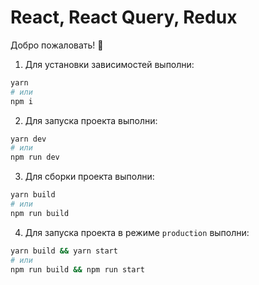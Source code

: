 # React, React Query, Redux

Добро пожаловать! 🚀

1. Для установки зависимостей выполни:

```sh
yarn
# или
npm i
```

2. Для запуска проекта выполни:

```sh
yarn dev
# или
npm run dev
```

3. Для сборки проекта выполни:

```sh
yarn build
# или
npm run build
```

4. Для запуска проекта в режиме `production` выполни:

```sh
yarn build && yarn start  
# или
npm run build && npm run start
```
